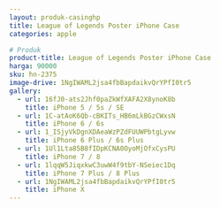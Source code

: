 ```yaml
---
layout: produk-casinghp
title: League of Legends Poster iPhone Case
categories: apple

# Produk
product-title: League of Legends Poster iPhone Case
harga: 90000
sku: hn-2375
image-drive: 1NgIWAML2jsa4fbBapdaikvQrYPfI0tr5
gallery:
  - url: 16fJ0-ats2Jhf0paZkWfXAFA2X8ynoK8b
    title: iPhone 5 / 5s / SE
  - url: 1C-atAoK6Qb-cBKITs_HB6mLkBGzCWxsN
    title: iPhone 6 / 6s
  - url: 1_ISjyVkDgnXDAeaWzPZdFUUWPbtgLyvw
    title: iPhone 6 Plus / 6s Plus
  - url: 1Ul1Lta85B8fIDpKCNA0OyoMjOfxCysPU
    title: iPhone 7 / 8
  - url: 1lqqW5JiqxkwC3uwW4f9tbY-NSeiec1Dq
    title: iPhone 7 Plus / 8 Plus
  - url: 1NgIWAML2jsa4fbBapdaikvQrYPfI0tr5
    title: iPhone X
---
```

